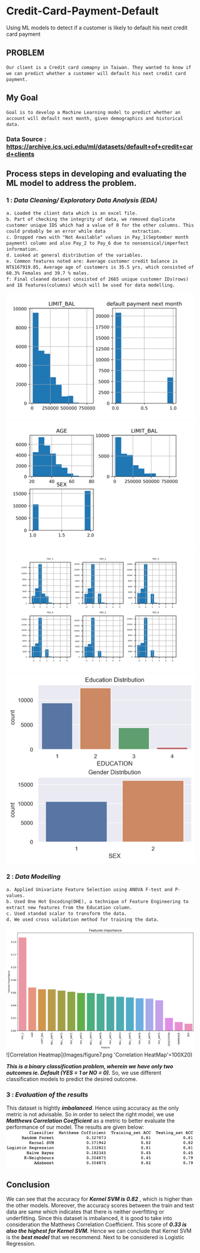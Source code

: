 # Credit-Card-Payment-Default
Using ML models to detect if a customer is likely to default his next credit card payment
## PROBLEM 
    Our client is a Credit card comapny in Taiwan. They wanted to know if we can predict whether a customer will default his next credit card payment.
## My Goal
    Goal is to develop a Machine Learning model to predict whether an account will default next month, given demographics and historical data.  
### Data Source : https://archive.ics.uci.edu/ml/datasets/default+of+credit+card+clients
## Process steps in developing and evaluating the ML model to address the problem.
### 1 : ___Data Cleaning/ Exploratory Data Analysis (EDA)___
    a. Loaded the client data which is an excel file.
    b. Part of checking the integrity of data, we removed duplicate customer unique IDS which had a value of 0 for the other columns. This could probably be an error while data          extraction.
    c. Dropped rows with "Not Available" values in Pay_1(September month payment) column and also Pay_2 to Pay_6 due to nonsensical/imperfect information.
    d. Looked at general distribution of the variables.
    e. Common features noted are: Average customer credit balance is NT$167919.05, Average age of customers is 35.5 yrs, which consisted of 60.3% Females and 39.7 % males.
    f: Final cleaned dataset consisted of 2665 unique customer IDs(rows) and 18 features(columns) which will be used for data modelling.
![Distribution of Limit_bal and Default payment next month columns](Images/figure1.png 'Distribution of Limit_bal and Default payment next month columns')
![Distribution Plots](Images/figure2.png 'Distribution plots')
![Distribution plots of Payments](Images/figure3.png 'Distribution plots of Payments')
![Distribution of Education and SEX](Images/figure4.png 'Dsitribution plots of Education and Sex')
### 2 : ___Data Modelling___
    a. Applied Univariate Feature Selection using ANOVA F-test and P-values.
    b. Used One Hot Encoding(OHE), a technique of Feature Engineering to extract new features from the Education column.
    c. Used standad scalar to transform the data.
    d. We used cross validation method for training the data.
    
!['Feature Importance'](Images/figure6.png 'Feature importance')
![Correlation Heatmap](Images/figure7.png 'Correlation HeatMap'=100X20)




___***This is a binary classification problem, wherein we have only two outcomes ie. Default (YES = 1 or NO = 0).***___  So, we use different classification models to predict the desired outcome.




### 3 : ___Evaluation of the results___
   This dataset is hightly ***imbalanced***. Hence using accuracy as the only metric is not advisable. So in order to select the right model, we use ***Matthews Correlation          Coefficient*** as a metric to better evaluate the performance of our model. The results are given below:
![Evaluation Results](Images/figure8.png)

## Conclusion
   We can see that the accuracy for ***Kernel SVM is 0.82*** , which is higher than the other models. Moreover, the accuracy scores between the train and test data are same which    indicates that there is neither overfitting or underfitting. Since this dataset is imbalanced, it is good to take into consideration the Matthews Correlation Coefficient. This    score of ***0.33 is also the highest for Kernel SVM.*** Hence we can conclude that Kernel SVM is the ***best model*** that we recommend. Next to be considered is Logistic          Regression.
